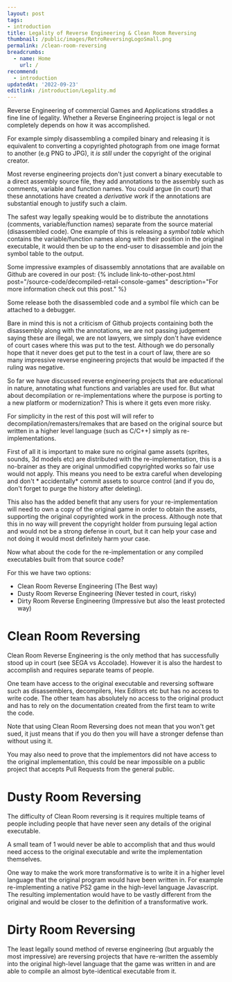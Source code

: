 ```yaml
---
layout: post
tags: 
- introduction
title: Legality of Reverse Engineering & Clean Room Reversing
thumbnail: /public/images/RetroReversingLogoSmall.png
permalink: /clean-room-reversing
breadcrumbs:
  - name: Home
    url: /
recommend: 
  - introduction
updatedAt: '2022-09-23'
editlink: /introduction/Legality.md
---
```

Reverse Engineering of commercial Games and Applications straddles a fine line of legality. Whether a Reverse Engineering project is legal or not completely depends on how it was accomplished.

For example simply disassembling a compiled binary and releasing it is equivalent to converting a copyrighted photograph from one image format to another (e.g PNG to JPG), it *is still* under the copyright of the original creator.

Most reverse engineering projects don't just convert a binary executable to a direct assembly source file, they add annotations to the assembly such as comments, variable and function names. You could argue (in court) that these annotations have created a *derivative work* if the annotations are substantial enough to justify such a claim.  

The safest way legally speaking would be to distribute the annotations (comments, variable/function names) separate from the source material (disassembled code). One example of this is releasing a *symbol table* which contains the variable/function names along with their position in the original executable, it would then be up to the end-user to disassemble and join the symbol table to the output.

Some impressive examples of disassembly annotations that are available on Github are covered in our post: 
{% include link-to-other-post.html post="/source-code/decompiled-retail-console-games" description="For more information check out this post." %}

Some release both the disassembled code and a symbol file which can be attached to a debugger.

Bare in mind this is not a criticism of Github projects containing both the disassembly along with the annotations, we are not passing judgement saying these are illegal, we are not lawyers, we simply don't have evidence of court cases where this was put to the test. Although we do personally hope that it never does get put to the test in a court of law, there are so many impressive reverse engineering projects that would be impacted if the ruling was negative.

So far we have discussed reverse engineering projects that are educational in nature, annotating what functions and variables are used for. But what about decompilation or re-implementations where the purpose is porting to a new platform or modernization? This is where it gets even more risky.

For simplicity in the rest of this post will will refer to decompilation/remasters/remakes that are based on the original source but written in a higher level language (such as C/C++) simply as re-implementations.

First of all it is important to make sure no original game assets (sprites, sounds, 3d models etc) are distributed with the re-implementation, this is a no-brainer as they are original unmodified copyrighted works so fair use would not apply. This means you need to be extra careful when developing and don't * accidentally* commit assets to source control (and if you do, don't forget to purge the history after deleting). 

This also has the added benefit that any users for your re-implementation will need to own a copy of the original game in order to obtain the assets, supporting the original copyrighted work in the process. Although note that this in no way will prevent the copyright holder from pursuing legal action and would not be a strong defense in court, but it can help your case and not doing it would most definitely harm your case.

Now what about the code for the re-implementation or any compiled executables built from that source code?

For this we have two options:
* Clean Room Reverse Engineering (The Best way)
* Dusty Room Reverse Engineering (Never tested in court, risky)
* Dirty Room Reverse Engineering (Impressive but also the least protected way)

# Clean Room Reversing
Clean Room Reverse Engineering is the only method that has successfully stood up in court (see SEGA vs Accolade). However it is also the hardest to accomplish and requires separate teams of people.

One team have access to the original executable and reversing software such as disassemblers, decompilers, Hex Editors etc but has no access to write code. The other team has absolutely no access to the original product and has to rely on the documentation created from the first team to write the code.

Note that using Clean Room Reversing does not mean that you won't get sued, it just means that if you do then you will have a stronger defense than without using it.

You may also need to prove that the implementors did not have access to the original implementation, this could be near impossible on a public project that accepts Pull Requests from the general public. 

# Dusty Room Reversing
The difficulty of Clean Room reversing is it requires multiple teams of people including people that have never seen any details of the original executable.

A small team of 1 would never be able to accomplish that and thus would need access to the original executable and write the implementation themselves.

One way to make the work more transformative is to write it in a higher level language that the original program would have been written in. For example re-implementing a native PS2 game in the high-level language Javascript. The resulting implementation would have to be vastly different from the original and would be closer to the definition of a transformative work.

# Dirty Room Reversing
The least legally sound method of reverse engineering (but arguably the most impressive) are reversing projects that have re-written the assembly into the original high-level language that the game was written in and are able to compile an almost byte-identical executable from it.
